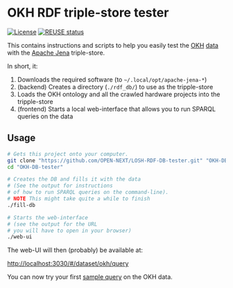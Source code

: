<!--
SPDX-FileCopyrightText: 2021-2024 Robin Vobruba <hoijui.quaero@gmail.com>

SPDX-License-Identifier: CC0-1.0
-->

# OKH RDF triple-store tester

[![License](
    https://img.shields.io/github/license/OPEN-NEXT/LOSH-RDF-DB-tester.svg?style=flat)](
    ./LICENSE.txt)
[![REUSE status](
    https://api.reuse.software/badge/github.com/OPEN-NEXT/LOSH-RDF-DB-tester)](
    https://api.reuse.software/info/github.com/OPEN-NEXT/LOSH-RDF-DB-tester)

This contains instructions and scripts
to help you easily test the [OKH](https://github.com/iop-alliance/OpenKnowHow)
[data](https://gitlab.opensourceecology.de/verein/projekte/losh-rdf)
with the [Apache Jena](https://jena.apache.org/) triple-store.

In short, it:

1. Downloads the required software (to `~/.local/opt/apache-jena-*`)
2. (backend) Creates a directory (`./rdf_db/`) to use as the tripple-store
3. Loads the OKH ontology and all the crawled hardware projects
    into the tripple-store
4. (frontend) Starts a local web-interface
    that allows you to run SPARQL queries on the data

## Usage

```bash
# Gets this project onto your computer.
git clone "https://github.com/OPEN-NEXT/LOSH-RDF-DB-tester.git" "OKH-DB-tester"
cd "OKH-DB-tester"

# Creates the DB and fills it with the data
# (See the output for instructions
# of how to run SPARQL queries on the command-line).
# NOTE This might take quite a while to finish
./fill-db

# Starts the web-interface
# (see the output for the URL
# you will have to open in your browser)
./web-ui
```

The web-UI will then (probably) be available at:

<http://localhost:3030/#/dataset/okh/query>

You can now try your first [sample query](sample-query.txt)
on the OKH data.
